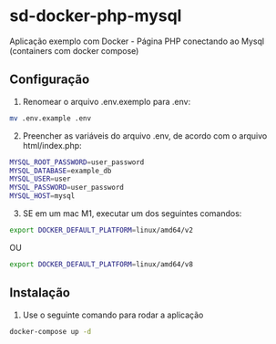 # sd-docker-php-mysql
Aplicação exemplo com Docker - Página PHP conectando ao Mysql (containers com docker compose)

## Configuração

1. Renomear o arquivo .env.exemplo para .env:
```bash
mv .env.example .env
```

2. Preencher as variáveis do arquivo .env, de acordo com o arquivo html/index.php:
```bash
MYSQL_ROOT_PASSWORD=user_password
MYSQL_DATABASE=example_db
MYSQL_USER=user
MYSQL_PASSWORD=user_password
MYSQL_HOST=mysql
```
3. SE em um mac M1, executar um dos seguintes comandos:
```bash
export DOCKER_DEFAULT_PLATFORM=linux/amd64/v2
```
OU

```bash
export DOCKER_DEFAULT_PLATFORM=linux/amd64/v8
```

## Instalação
1. Use o seguinte comando para rodar a aplicação

```bash
docker-compose up -d
```
